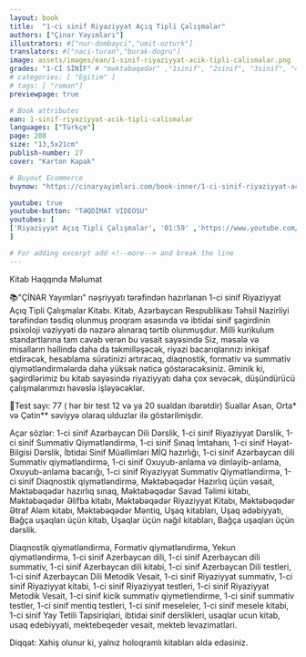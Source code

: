 ```yaml
---
layout: book
title:  "1-ci sinif Riyaziyyat Açıq Tipli Çalışmalar"
authors: ["Çinar Yayımları"]
illustrators: #["nur-dombayci","umit-ozturk"]
translators: #["naci-turan","burak-dogru"]
image: assets/images/ean/1-sinif-riyaziyyat-acik-tipli-calismalar.png
grades: "1-Cİ SİNİF" # "məktəbəqədər" ,"1sinif", "2sinif", "3sinif", "4sinif", "5sinif"
# categories: [ "Egitim" ]
# tags: [ "roman"]
previewpage: true

# Book attributes
ean: 1-sinif-riyaziyyat-acik-tipli-calismalar
languages: ["Türkçe"]
page: 208
size: "13,5x21cm"
publish-number: 27
cover: "Karton Kapak"

# Buyout Ecommerce
buynow: "https://cinaryayimlari.com/book-inner/1-ci-sinif-riyaziyyat-aciq-tipli-calismalar-3"

youtube: true
youtube-button: "TƏQDİMAT VİDEOSU"
youtubes: [ 
['Riyaziyyat Açıq Tipli Çalışmalar', '01:59' ,'https://www.youtube.com/watch?v=ov2LD3Ix-Ng']
]

# For adding excerpt add <!--more--> and break the line
---
```

Kitab Haqqında Məlumat

📚"ÇİNAR Yayımları" nəşriyyatı tərəfindən hazırlanan 1-ci sinif Riyaziyyat Açıq Tipli Çalışmalar Kitabı. Kitab, Azərbaycan Respublikası Təhsil Nazirliyi tərəfindən təsdiq olunmuş proqram əsasında və ibtidai sinif şagirdinin psixoloji vəziyyəti də nəzərə alınaraq tərtib olunmuşdur. Milli kurikulum standartlarına tam cavab verən bu vəsait sayəsində Siz, məsələ və misalların həllində daha da təkmilləşəcək, riyazi bacarıqlarınızı inkişaf etdirəcək, hesablama sürətinizi artıracaq, diaqnostik, formativ və summativ qiymətləndirmələrdə daha yüksək nəticə göstərəcəksiniz. Əminik ki, şagirdlərimiz bu kitab sayəsində riyaziyyatı daha çox sevəcək, düşündürücü çalışmalarımızı həvəslə işləyəcəklər.

🔺Test sayı: 77 ( hər bir test 12 və ya 20 sualdan ibarətdir)
Suallar Asan, Orta* və Çətin** səviyyə olaraq ulduzlar ilə göstərilmişdir.



Açar sözlər: 1-ci sinif Azərbaycan Dili Dərslik, 1-ci sinif Riyaziyyat Dərslik, 1-ci sinif Summativ Qiymətləndirmə, 1-ci sinif Sınaq İmtahanı, 1-ci sinif Həyat-Bilgisi Dərslik, İbtidai Sinif Müəllimləri MİQ hazırlığı, 1-ci sinif Azərbaycan dili Summativ qiymətləndirmə, 1-ci sinif Oxuyub-anlama və dinləyib-anlama, Oxuyub-anlama bacarığı, 1-ci sinif Riyaziyyat Summativ Qiymətləndirmə, 1-ci sinif Diaqnostik qiymətləndirmə, Məktəbəqədər Hazırlıq üçün vəsait, Məktəbəqədər hazırlıq sınaq, Məktəbəqədər Savad Təlimi kitabı, Məktəbəqədər Əlifba kitabı, Məktəbəqədər Riyaziyyat Kitabı, Məktəbəqədər Ətraf Aləm kitabı, Məktəbəqədər Məntiq, Uşaq kitabları, Uşaq ədəbiyyatı, Bağça uşaqları üçün kitab, Uşaqlar üçün nağıl kitabları, Bağça uşaqları üçün dərslik.

Diaqnostik qiymətləndirmə, Formativ qiymətləndirmə, Yekun qiymətləndirmə, 1-ci sinif Azerbaycan dili, 1-ci sinif Azerbaycan dili summativ, 1-ci sinif Azerbaycan dili kitabi, 1-ci sinif Azerbaycan Dili testleri, 1-ci sinif Azerbaycan Dili Metodik Vesait, 1-ci sinif Riyaziyyat summativ, 1-ci sinif Riyaziyyat kitabi, 1-ci sinif Riyaziyyat testleri, 1-ci sinif Riyaziyyat Metodik Vesait, 1-ci sinif kicik summativ qiymetlendirme, 1-ci sinif summativ testler, 1-ci sinif mentiq testleri, 1-ci sinif meseleler, 1-ci sinif mesele kitabi, 1-ci sinif Yay Tetili Tapsiriqlari, ibtidai sinif derslikleri, usaqlar ucun kitab, usaq edebiyyati, mektebeqeder vesait, mekteb levazimatlari.

Diqqət: Xahiş olunur ki, yalnız holoqramlı kitabları əldə edəsiniz.
<!--more--> 